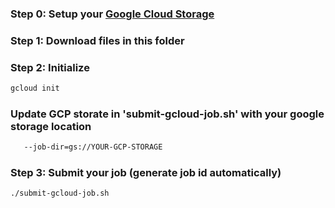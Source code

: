 ### Step 0: Setup your [Google Cloud Storage](https://cloud.google.com/storage/)

### Step 1: Download files in this folder

### Step 2: Initialize
```bash
gcloud init
```

### Update GCP storate in 'submit-gcloud-job.sh' with your google storage location
```bash
   --job-dir=gs://YOUR-GCP-STORAGE 
```

### Step 3: Submit your job (generate job id automatically)
```bash
./submit-gcloud-job.sh
```
